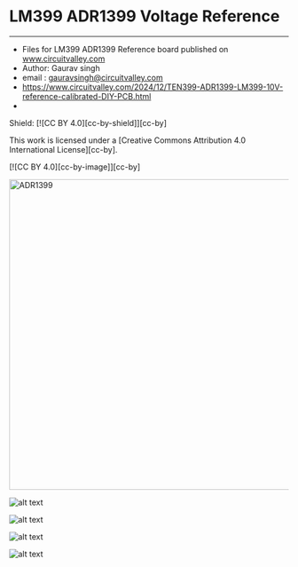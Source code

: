 # LM399 ADR1399 Voltage Reference
------------

 * Files for LM399 ADR1399 Reference board published on www.circuitvalley.com
 * Author: Gaurav singh
 * email : gauravsingh@circuitvalley.com
 * https://www.circuitvalley.com/2024/12/TEN399-ADR1399-LM399-10V-reference-calibrated-DIY-PCB.html
 * 
 Shield: [![CC BY 4.0][cc-by-shield]][cc-by]

This work is licensed under a [Creative Commons Attribution 4.0 International
License][cc-by].

[![CC BY 4.0][cc-by-image]][cc-by]

 <a href="https://www.youtube.com/watch?v=Ty0r_sLv-CI">
<img src="https://raw.githubusercontent.com/circuitvalley/LM399_Voltage_reference/refs/heads/master/Third_Version_V2V1/Images/ADR1399_LM399_Rererence_DIY_opensource_pcb%20(VID).jpeg" alt="ADR1399" width="830" height="560">
</a>


![alt text](https://raw.githubusercontent.com/circuitvalley/LM399_Voltage_reference/refs/heads/master/Third_Version_V2V1/Images/ADR1399_LM399_Rererence_DIY_opensource_pcb%20(8).JPG)

![alt text](https://raw.githubusercontent.com/circuitvalley/LM399_Voltage_reference/refs/heads/master/Third_Version_V2V1/Images/ADR1399_LM399_Rererence_DIY_opensource_pcb%20(15).JPG)

![alt text](https://raw.githubusercontent.com/circuitvalley/LM399_Voltage_reference/refs/heads/master/Third_Version_V2V1/Images/ADR1399_LM399_Rererence_DIY_opensource_pcb%20(12).JPG)

![alt text](https://raw.githubusercontent.com/circuitvalley/LM399_Voltage_reference/refs/heads/master/Third_Version_V2V1/Images/ADR1399_LM399_Rererence_DIY_opensource_pcb%20(1).JPG)

